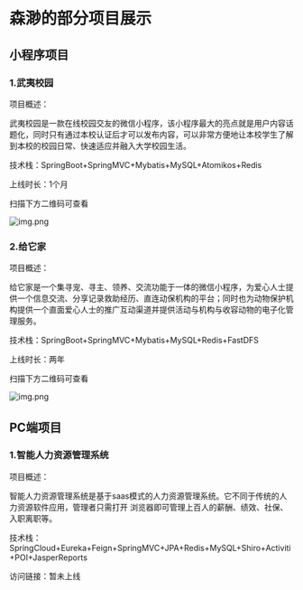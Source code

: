 # 森渺的部分项目展示

## 小程序项目

### 1.武夷校园

项目概述：

武夷校园是一款在线校园交友的微信小程序，该小程序最大的亮点就是用户内容话题化，同时只有通过本校认证后才可以发布内容，可以非常方便地让本校学生了解到本校的校园日常、快速适应并融入大学校园生活。

技术栈：SpringBoot+SpringMVC+Mybatis+MySQL+Atomikos+Redis

上线时长：1个月

扫描下方二维码可查看

![img.png](https://gitee.com/sen1551077164/senmiao-works/raw/master/QRcode/wuYiCampusQR.png)

### 2.给它家

项目概述：

给它家是一个集寻宠、寻主、领养、交流功能于一体的微信小程序，为爱心人士提供一个信息交流、分享记录救助经历、直连动保机构的平台；同时也为动物保护机构提供一个直面爱心人士的推广互动渠道并提供活动与机构与收容动物的电子化管理服务。

技术栈：SpringBoot+SpringMVC+Mybatis+MySQL+Redis+FastDFS

上线时长：两年

扫描下方二维码可查看

![img.png](https://gitee.com/sen1551077164/senmiao-works/raw/master/QRcode/giveItHomeQR.png)

## PC端项目

### 1.智能人力资源管理系统

项目概述：

智能人力资源管理系统是基于saas模式的人力资源管理系统。它不同于传统的人力资源软件应用，管理者只需打开 浏览器即可管理上百人的薪酬、绩效、社保、入职离职等。

技术栈：SpringCloud+Eureka+Feign+SpringMVC+JPA+Redis+MySQL+Shiro+Activiti+POI+JasperReports

访问链接：暂未上线
